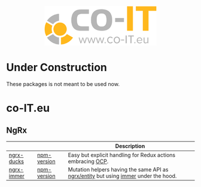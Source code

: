 <div style="margin: auto; width: 300px;">
  <a href="https://co-IT.eu" target="blank"><img src="./assets/logo.png" alt="www.co-IT.eu"></a>
</div>

# Under Construction

These packages is not meant to be used now.

# co-IT.eu

## NgRx

|                |                 | Description                                                                                   |
| -------------- | --------------- | --------------------------------------------------------------------------------------------- |
| [ngrx-ducks]() | [npm-version]() | Easy but explicit handling for Redux actions embracing [OCP].                              |
| [ngrx-immer]() | [npm-version]() | Mutation helpers having the same API as [ngrx/entity] but using [immer] under the hood. |

[OCP]: https://en.wikipedia.org/wiki/Open%E2%80%93closed_principle
[ngrx/entity]: https://github.com/ngrx/platform/blob/master/docs/entity/README.md
[immer]: https://github.com/mweststrate/immer
